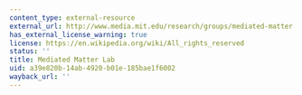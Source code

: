 ```yaml
---
content_type: external-resource
external_url: http://www.media.mit.edu/research/groups/mediated-matter
has_external_license_warning: true
license: https://en.wikipedia.org/wiki/All_rights_reserved
status: ''
title: Mediated Matter Lab
uid: a39e820b-14ab-4920-b01e-185bae1f6002
wayback_url: ''
---
```

